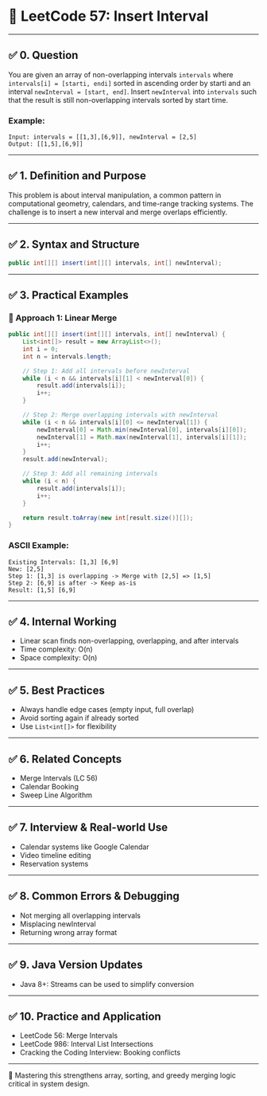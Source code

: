 # 📘 LeetCode 57: Insert Interval

---

## ✅ 0. Question

You are given an array of non-overlapping intervals `intervals` where `intervals[i] = [starti, endi]` sorted in ascending order by starti and an interval `newInterval = [start, end]`. Insert `newInterval` into `intervals` such that the result is still non-overlapping intervals sorted by start time.

### Example:
```text
Input: intervals = [[1,3],[6,9]], newInterval = [2,5]
Output: [[1,5],[6,9]]
```

---

## ✅ 1. Definition and Purpose

This problem is about interval manipulation, a common pattern in computational geometry, calendars, and time-range tracking systems. The challenge is to insert a new interval and merge overlaps efficiently.

---

## ✅ 2. Syntax and Structure

```java
public int[][] insert(int[][] intervals, int[] newInterval);
```

---

## ✅ 3. Practical Examples

### 🔹 Approach 1: Linear Merge

```java
public int[][] insert(int[][] intervals, int[] newInterval) {
    List<int[]> result = new ArrayList<>();
    int i = 0;
    int n = intervals.length;

    // Step 1: Add all intervals before newInterval
    while (i < n && intervals[i][1] < newInterval[0]) {
        result.add(intervals[i]);
        i++;
    }

    // Step 2: Merge overlapping intervals with newInterval
    while (i < n && intervals[i][0] <= newInterval[1]) {
        newInterval[0] = Math.min(newInterval[0], intervals[i][0]);
        newInterval[1] = Math.max(newInterval[1], intervals[i][1]);
        i++;
    }
    result.add(newInterval);

    // Step 3: Add all remaining intervals
    while (i < n) {
        result.add(intervals[i]);
        i++;
    }

    return result.toArray(new int[result.size()][]);
}
```

### ASCII Example:
```
Existing Intervals: [1,3] [6,9]
New: [2,5]
Step 1: [1,3] is overlapping -> Merge with [2,5] => [1,5]
Step 2: [6,9] is after -> Keep as-is
Result: [1,5] [6,9]
```

---

## ✅ 4. Internal Working

- Linear scan finds non-overlapping, overlapping, and after intervals
- Time complexity: O(n)
- Space complexity: O(n)

---

## ✅ 5. Best Practices

- Always handle edge cases (empty input, full overlap)
- Avoid sorting again if already sorted
- Use `List<int[]>` for flexibility

---

## ✅ 6. Related Concepts

- Merge Intervals (LC 56)
- Calendar Booking
- Sweep Line Algorithm

---

## ✅ 7. Interview & Real-world Use

- Calendar systems like Google Calendar
- Video timeline editing
- Reservation systems

---

## ✅ 8. Common Errors & Debugging

- Not merging all overlapping intervals
- Misplacing newInterval
- Returning wrong array format

---

## ✅ 9. Java Version Updates

- Java 8+: Streams can be used to simplify conversion

---

## ✅ 10. Practice and Application

- LeetCode 56: Merge Intervals
- LeetCode 986: Interval List Intersections
- Cracking the Coding Interview: Booking conflicts

---

🚀 Mastering this strengthens array, sorting, and greedy merging logic critical in system design.

